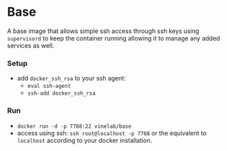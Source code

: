 # Base
A base image that allows simple ssh access through ssh keys using `supervisord` to keep the container running allowing
it to manage any added services as well.

### Setup
- add `docker_ssh_rsa` to your ssh agent:
    - `eval ssh-agent`
    - `ssh-add docker_ssh_rsa`

### Run
- `docker run -d -p 7788:22 vinelab/base`
- access using ssh: `ssh root@localhost -p 7788` or the equivalent to `localhost` according to your docker installation.
